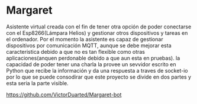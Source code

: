 # Margaret
Asistente virtual creada con el fin de tener otra opción de poder conectarse con el Esp8266(Lámpara Helios) y gestionar otros dispositivos y tareas en el ordenador. Por el momento la asistente es capaz de gestionar dispositivos por comunicación MQTT, aunque se debe mejorar esta caracteristica debido a que no es tan flexible como otras aplicaciones(anquen perdonable debido a que aun esta en pruebas). la capacidad de poder tener una charla la provee un sevvidor escrito en Python que recibe la información y da una respuesta a traves de socket-io por lo que se puede consodirar que este proyecto se divide en dos partes y esta seria la parte visible.

https://github.com/VictorDuarted/Margaret-bot